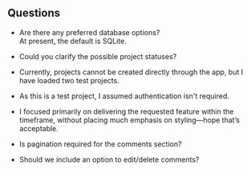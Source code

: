 ## Questions

- Are there any preferred database options?  
  At present, the default is SQLite.

- Could you clarify the possible project statuses?  

- Currently, projects cannot be created directly through the app, but I have loaded two test projects.  

- As this is a test project, I assumed authentication isn't required.  

- I focused primarily on delivering the requested feature within the timeframe, without placing much emphasis on styling—hope that’s acceptable.  

- Is pagination required for the comments section?  

- Should we include an option to edit/delete comments?  
